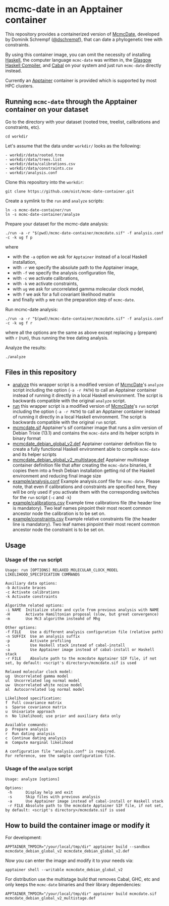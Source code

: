 # mcmc-date in an Apptainer container

This repository provides a containerized version of [McmcDate](https://github.com/dschrempf/mcmc-date), developed by Dominik Schrempf ([@dschrempf](https://github.com/dschrempf)), that can date a phylogenetic tree with constraints.

By using this container image, you can omit the necessity of installing [Haskell](https://www.haskell.org/), the computer language `mcmc-date` was written in, the [Glasgow Haskell Compiler](https://www.haskell.org/ghc/), and [Cabal](https://www.haskell.org/cabal/) on your system and just run `mcmc-date` directly instead.

Currently an [Apptainer](https://apptainer.org/) container is provided which is supported by most HPC clusters.

## Running `mcmc-date` through the Apptainer container on your dataset

Go to the directory with your dataset (rooted tree, treelist, calibrations and constraints, etc).
```
cd workdir
```

Let's assume that the data under `workdir/` looks as the following:
```
- workdir/data/rooted.tree
- workdir/data/trees.list
- workdir/data/calibrations.csv
- workdir/data/constraints.csv
- workdir/analysis.conf
```

Clone this repository into the `workdir`:
```
git clone https://github.com/oist/mcmc-date-container.git
```

Create a symlink to the `run` and `analyze` scripts:
```
ln -s mcmc-date-container/run
ln -s mcmc-date-container/analyze
```

Prepare your dataset for the mcmc-date analysis:
```
./run -a -r "$(pwd)/mcmc-date-container/mcmcdate.sif" -f analysis.conf -c -k ug f p
```
where 
- with the `-a` option we ask for `Apptainer` instead of a local Haskell installation,
- with `-r` we specify the absolute path to the Apptainer image, 
- with `-f` we specify the analysis configuration file, 
- with `-c` we activate calibrations, 
- with `-k` we activate constraints, 
- with `ug` we ask for uncorrelated gamma molecular clock model, 
- with `f` we ask for a full covariant likelihood matrix 
- and finally with `p` we run the preparation step of `mcmc-date`.

Run mcmc-date analysis:
```
./run -a -r "$(pwd)/mcmc-date-container/mcmcdate.sif" -f analysis.conf -c -k ug f r
```
where all the options are the same as above except replacing `p` (prepare) with `r` (run), thus running the tree dating analysis.

Analyze the results:
```
./analyze
```

## Files in this repository

- [analyze](./analyze) this wrapper script is a modified version of [McmcDate](https://github.com/dschrempf/mcmc-date)'s `analyze` script including the option (`-a -r PATH`) to call an Apptainer container instead of running it directly in a local Haskell environment. The script is backwards compatible with the original `analyze` script.
- [run](./run) this wrapper script is a modified version of [McmcDate](https://github.com/dschrempf/mcmc-date)'s `run` script including the option (`-a -r PATH`) to call an Apptainer container instead of running it directly in a local Haskell environment. The script is backwards compatible with the original `run` script.
- [mcmcdate.sif](./mcmcdate.sif) Apptainer's sif container image that runs a slim version of Debian Trixie (13.1) and contains the `mcmc-date` and its helper scripts in binary format
- [mcmcdate_debian_global_v2.def](./mcmcdate_debian_global_v2.def) Apptainer container definition file to create a fully functional Haskell environment able to compile `mcmc-date` and its helper scripts
- [mcmcdate_debian_global_v2_multistage.def](./mcmcdate_debian_global_v2_multistage.def) Apptainer multistage container definition file that after creating the `mcmc-date` binaries, it copies them into a fresh Debian installation getting rid of the Haskell environment and reducing final image size
- [example/analysis.conf](example/analysis.conf) Example analysis.conf file for `mcmc-date`. Please note, that even if calibrations and constraints are specified here, they will be only used if you activate them with the corresponding switches for the `run` script (`-c` and `-k`)
- [example/calibrations.csv](example/calibrations.csv) Example time calibrations file (the header line is mandatory). Two leaf names pinpoint their most recent common ancestor node the calibration is to be set on.
- [example/constraints.csv](example/constraints.csv) Example relative constraints file (the header line is mandatory). Two leaf names pinpoint their most recent common ancestor node the constraint is to be set on.

## Usage

### Usage of the `run` script
```
Usage: run [OPTIONS] RELAXED_MOLECULAR_CLOCK_MODEL LIKELIHOOD_SPECIFICATION COMMANDS

Auxiliary data options:
-b Activate braces
-c Activate calibrations
-k Activate constraints

Algorithm related options:
-i NAME  Initialize state and cycle from previous analysis with NAME
-H       Activate Hamiltonian proposal (slow, but great convergence)
-m       Use Mc3 algorithm insteahd of Mhg

Other options:
-f FILE    Use a different analysis configuration file (relative path)
-n SUFFIX  Use an analysis suffix
-p         Activate profiling
-s         Use Haskell stack instead of cabal-install
-a         Use Apptainer image instead of cabal-install or Haskell stack
-r FILE    Absolute path to the mcmcdate Apptainer SIF file, if not set, by default: <script's directory>/mcmcdate.sif is used

Relaxed molecular clock model:
ug  Uncorrelated gamma model
ul  Uncorrelated log normal model
uw  Uncorrelated white noise model
al  Autocorrelated log normal model

Likelihood specification:
f  Full covariance matrix
s  Sparse covariance matrix
u  Univariate approach
n  No likelihood; use prior and auxiliary data only

Available commands:
p  Prepare analysis
r  Run dating analysis
c  Continue dating analysis
m  Compute marginal likelihood

A configuration file "analysis.conf" is required.
For reference, see the sample configuration file.
```

### Usage of the `analyze` script
```
Usage: analyze [options]

Options:
 -h      Display help and exit
 -s      Skip files with previous analysis
 -a      Use Apptainer image instead of cabal-install or Haskell stack
 -r FILE Absolute path to the mcmcdate Apptainer SIF file, if not set, by default: <script's directory>/mcmcdate.sif is used
```


## How to build the container image or modify it

For development:
```
APPTAINER_TMPDIR="/your/local/tmp/dir" apptainer build --sandbox mcmcdate_debian_global_v2 mcmcdate_debian_global_v2.def
```

Now you can enter the image and modify it to your needs via:
```
apptainer shell --writable mcmcdate_debian_global_v2
```

For distribution use the multistage build that removes Cabal, GHC, etc and only keeps the `mcmc-date` binaries and their library dependencies:
```
APPTAINER_TMPDIR="/your/local/tmp/dir" apptainer build mcmcdate.sif mcmcdate_debian_global_v2_multistage.def
```

